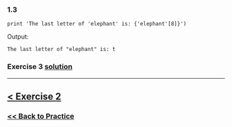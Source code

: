 
### **1.3**

    print 'The last letter of 'elephant' is: {'elephant'[8]}')

Output: 

    The last letter of "elephant" is: t

### Exercise 3 [solution](solutions/exercise_3_solution.md)

---

## [< Exercise 2](exercise_2.md)

### [<< Back to Practice](/)
